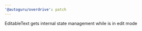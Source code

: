 ```yaml
---
'@autoguru/overdrive': patch
---
```


EditableText gets internal state management while is in edit mode
